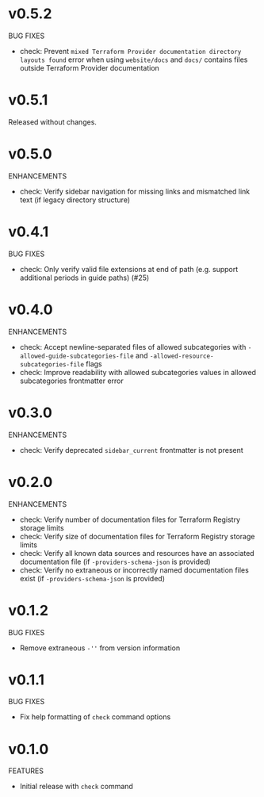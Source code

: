 # v0.5.2

BUG FIXES

* check: Prevent `mixed Terraform Provider documentation directory layouts found` error when using `website/docs` and `docs/` contains files outside Terraform Provider documentation

# v0.5.1

Released without changes.

# v0.5.0

ENHANCEMENTS

* check: Verify sidebar navigation for missing links and mismatched link text (if legacy directory structure)

# v0.4.1

BUG FIXES

* check: Only verify valid file extensions at end of path (e.g. support additional periods in guide paths) (#25)

# v0.4.0

ENHANCEMENTS

* check: Accept newline-separated files of allowed subcategories with `-allowed-guide-subcategories-file` and `-allowed-resource-subcategories-file` flags
* check: Improve readability with allowed subcategories values in allowed subcategories frontmatter error

# v0.3.0

ENHANCEMENTS

* check: Verify deprecated `sidebar_current` frontmatter is not present

# v0.2.0

ENHANCEMENTS

* check: Verify number of documentation files for Terraform Registry storage limits
* check: Verify size of documentation files for Terraform Registry storage limits
* check: Verify all known data sources and resources have an associated documentation file (if `-providers-schema-json` is provided)
* check: Verify no extraneous or incorrectly named documentation files exist (if `-providers-schema-json` is provided)

# v0.1.2

BUG FIXES

* Remove extraneous `-''` from version information

# v0.1.1

BUG FIXES

* Fix help formatting of `check` command options

# v0.1.0

FEATURES

* Initial release with `check` command
